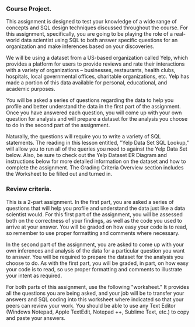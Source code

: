 ### Course Project.

This assignment is designed to test your knowledge of a wide range of concepts and SQL design techniques discussed throughout the course. For this assignment, specifically, you are going to be playing the role of a real-world data scientist using SQL to both answer specific questions for an organization and make inferences based on your discoveries. 

We will be using a dataset from a US-based organization called Yelp, which provides a platform for users to provide reviews and rate their interactions with a variety of organizations – businesses, restaurants, health clubs, hospitals, local governmental offices, charitable organizations, etc. Yelp has made a portion of this data available for personal, educational, and academic purposes.

You will be asked a series of questions regarding the data to help you profile and better understand the data in the first part of the assignment. Once you have answered each question, you will come up with your own question for analysis and will prepare a dataset for the analysis you choose to do in the second part of the assignment.

Naturally, the questions will require you to write a variety of SQL statements. The reading in this lesson entitled, "Yelp Data Set SQL Lookup," will allow you to run all of the queries you need to against the Yelp Data Set below. Also, be sure to check out the Yelp Dataset ER Diagram and instructions below for more detailed information on the dataset and how to complete the assignment. The Grading Criteria Overview section includes the Worksheet to be filled out and turned in.

### Review criteria.

This is a 2-part assignment. In the first part, you are asked a series of questions that will help you profile and understand the data just like a data scientist would. For this first part of the assignment, you will be assessed both on the correctness of your findings, as well as the code you used to arrive at your answer. You will be graded on how easy your code is to read, so remember to use proper formatting and comments where necessary.

In the second part of the assignment, you are asked to come up with your own inferences and analysis of the data for a particular question you want to answer. You will be required to prepare the dataset for the analysis you choose to do. As with the first part, you will be graded, in part, on how easy your code is to read, so use proper formatting and comments to illustrate your intent as required.

For both parts of this assignment, use the following "worksheet." It provides all the questions you are being asked, and your job will be to transfer your answers and SQL coding into this worksheet where indicated so that your peers can review your work. You should be able to use any Text Editor (Windows Notepad, Apple TextEdit, Notepad ++, Sublime Text, etc.) to copy and paste your answers.
